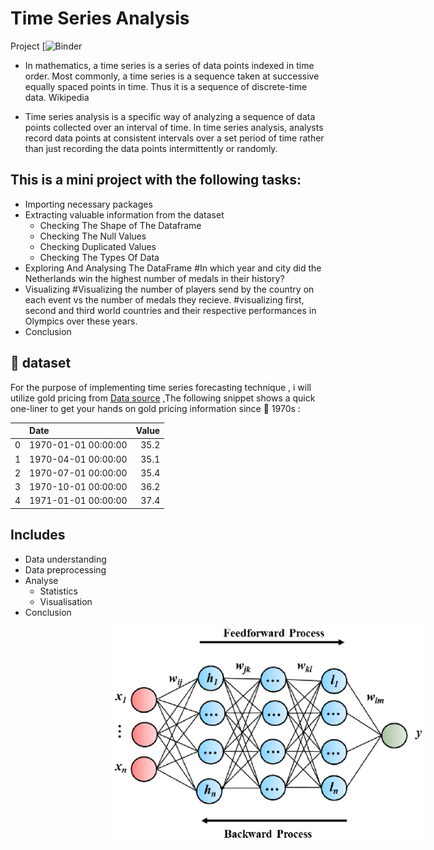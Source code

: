 # Time Series Analysis

Project
[![Binder](https://mybinder.org/v2/gh/Asma-Zahouani/TimeSeriesProject/master?labpath=index.ipynb)

- In mathematics, a time series is a series of data points indexed in time order. Most commonly, a time series is a sequence taken at successive equally spaced points in time. Thus it is a sequence of discrete-time data. Wikipedia

- Time series analysis is a specific way of analyzing a sequence of data points collected over an interval of time. In time series analysis, analysts record data points at consistent intervals over a set period of time rather than just recording the data points intermittently or randomly.

## This is a mini project with the following tasks:
* Importing necessary packages
* Extracting valuable information from the dataset
  * Checking The Shape of The Dataframe
  * Checking The Null Values
  * Checking Duplicated Values
  * Checking The Types Of Data
* Exploring And Analysing The DataFrame
#In which year and city did the Netherlands win the highest number of medals in their history?
* Visualizing
#Visualizing the number of players send by the country on each event vs the number of medals they recieve.
#visualizing first, second and third world countries and their respective performances in Olympics over these years.
* Conclusion
  

## :file_folder: dataset
For the purpose of implementing time series forecasting technique , i will utilize gold pricing from  [Data source](https://data.nasdaq.com/) ,The following snippet shows a quick one-liner to get your hands on gold pricing
information since :date: 1970s :

|    | Date                |   Value |
|---:|:--------------------|--------:|
|  0 | 1970-01-01 00:00:00 |    35.2 |
|  1 | 1970-04-01 00:00:00 |    35.1 |
|  2 | 1970-07-01 00:00:00 |    35.4 |
|  3 | 1970-10-01 00:00:00 |    36.2 |
|  4 | 1971-01-01 00:00:00 |    37.4 |




## Includes
* Data understanding
* Data preprocessing
* Analyse
  * Statistics
  * Visualisation
* Conclusion






<img src="images/MLP.png"
     alt="Markdown Monster icon"
     style=" width:fit-content !important;margin-left:32% !important;" />


